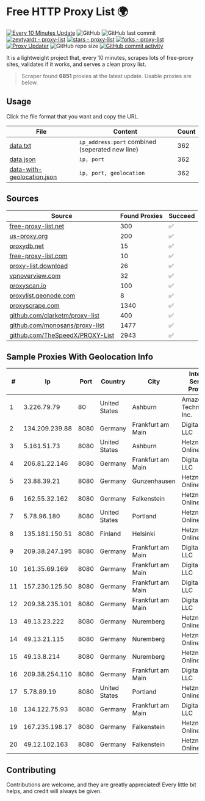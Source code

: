 
# Free HTTP Proxy List 🌍

[![Every 10 Minutes Update](https://github.com/mertguvencli/http-proxy-list/actions/workflows/main.yml/badge.svg?branch=main)](https://github.com/mertguvencli/http-proxy-list/actions/workflows/main.yml)
![GitHub](https://img.shields.io/github/license/mertguvencli/http-proxy-list)
![GitHub last commit](https://img.shields.io/github/last-commit/mertguvencli/http-proxy-list)
[![zevtyardt - proxy-list](https://img.shields.io/static/v1?label=zevtyardt&message=proxy-list&color=blue&logo=github)](https://github.com/zevtyardt/proxy-list "Go to GitHub repo")
[![stars - proxy-list](https://img.shields.io/github/stars/zevtyardt/proxy-list?style=social)](https://github.com/zevtyardt/proxy-list)
[![forks - proxy-list](https://img.shields.io/github/forks/zevtyardt/proxy-list?style=social)](https://github.com/zevtyardt/proxy-list)
[![Proxy Updater](https://github.com/zevtyardt/proxy-list/workflows/Proxy%20Updater/badge.svg)](https://github.com/zevtyardt/proxy-list/actions?query=workflow:"Proxy+Updater")
![GitHub repo size](https://img.shields.io/github/repo-size/zevtyardt/proxy-list)
[![GitHub commit activity](https://img.shields.io/github/commit-activity/m/zevtyardt/proxy-list?logo=commits)](https://github.com/zevtyardt/proxy-list/commits/main)

It is a lightweight project that, every 10 minutes, scrapes lots of free-proxy sites, validates if it works, and serves a clean proxy list.

> Scraper found **6851** proxies at the latest update. Usable proxies are below.

## Usage

Click the file format that you want and copy the URL.

|File|Content|Count|
|----|-------|-----|
|[data.txt](https://raw.githubusercontent.com/mertguvencli/http-proxy-list/main/proxy-list/data.txt)|`ip_address:port` combined (seperated new line)|362|
|[data.json](https://raw.githubusercontent.com/mertguvencli/http-proxy-list/main/proxy-list/data.json)|`ip, port`|362|
|[data-with-geolocation.json](https://raw.githubusercontent.com/mertguvencli/http-proxy-list/main/proxy-list/data-with-geolocation.json)|`ip, port, geolocation`|362|

## Sources

|Source|Found Proxies|Succeed|
|------|-------------|-------|
|[free-proxy-list.net](https://free-proxy-list.net)|300|✅|
|[us-proxy.org](https://www.us-proxy.org)|200|✅|
|[proxydb.net](http://proxydb.net)|15|✅|
|[free-proxy-list.com](https://free-proxy-list.com/?page=&port=&type%5B%5D=http&type%5B%5D=https&up_time=0&search=Search)|10|✅|
|[proxy-list.download](https://www.proxy-list.download/HTTP)|26|✅|
|[vpnoverview.com](https://vpnoverview.com/privacy/anonymous-browsing/free-proxy-servers)|32|✅|
|[proxyscan.io](https://www.proxyscan.io)|100|✅|
|[proxylist.geonode.com](https://proxylist.geonode.com/api/proxy-list?limit=300&page=1&sort_by=lastChecked&sort_type=desc&protocols=http,https)|8|✅|
|[proxyscrape.com](https://api.proxyscrape.com/v2/?request=displayproxies&protocol=http&timeout=10000&country=all&ssl=all&anonymity=all)|1340|✅|
|[github.com/clarketm/proxy-list](https://raw.githubusercontent.com/clarketm/proxy-list/master/proxy-list-raw.txt)|400|✅|
|[github.com/monosans/proxy-list](https://raw.githubusercontent.com/monosans/proxy-list/main/proxies/http.txt)|1477|✅|
|[github.com/TheSpeedX/PROXY-List](https://raw.githubusercontent.com/TheSpeedX/PROXY-List/master/http.txt)|2943|✅|


## Sample Proxies With Geolocation Info

|#|Ip|Port|Country|City|Internet Service Provider|
|-|--|----|-------|----|-------------------------|
|1|3.226.79.79|80|United States|Ashburn|Amazon Technologies Inc.|
|2|134.209.239.88|8080|Germany|Frankfurt am Main|DigitalOcean, LLC|
|3|5.161.51.73|8080|United States|Ashburn|Hetzner Online GmbH|
|4|206.81.22.146|8080|Germany|Frankfurt am Main|DigitalOcean, LLC|
|5|23.88.39.21|8080|Germany|Gunzenhausen|Hetzner Online GmbH|
|6|162.55.32.162|8080|Germany|Falkenstein|Hetzner Online GmbH|
|7|5.78.96.180|8080|United States|Portland|Hetzner Online GmbH|
|8|135.181.150.51|8080|Finland|Helsinki|Hetzner Online GmbH|
|9|209.38.247.195|8080|Germany|Frankfurt am Main|DigitalOcean, LLC|
|10|161.35.69.169|8080|Germany|Frankfurt am Main|DigitalOcean, LLC|
|11|157.230.125.50|8080|Germany|Frankfurt am Main|DigitalOcean, LLC|
|12|209.38.235.101|8080|Germany|Frankfurt am Main|DigitalOcean, LLC|
|13|49.13.23.222|8080|Germany|Nuremberg|Hetzner Online GmbH|
|14|49.13.21.115|8080|Germany|Nuremberg|Hetzner Online GmbH|
|15|49.13.8.214|8080|Germany|Nuremberg|Hetzner Online GmbH|
|16|209.38.254.110|8080|Germany|Frankfurt am Main|DigitalOcean, LLC|
|17|5.78.89.19|8080|United States|Portland|Hetzner Online GmbH|
|18|134.122.75.93|8080|Germany|Frankfurt am Main|DigitalOcean, LLC|
|19|167.235.198.17|8080|Germany|Falkenstein|Hetzner Online GmbH|
|20|49.12.102.163|8080|Germany|Falkenstein|Hetzner Online GmbH|



## Contributing

Contributions are welcome, and they are greatly appreciated! Every
little bit helps, and credit will always be given.

